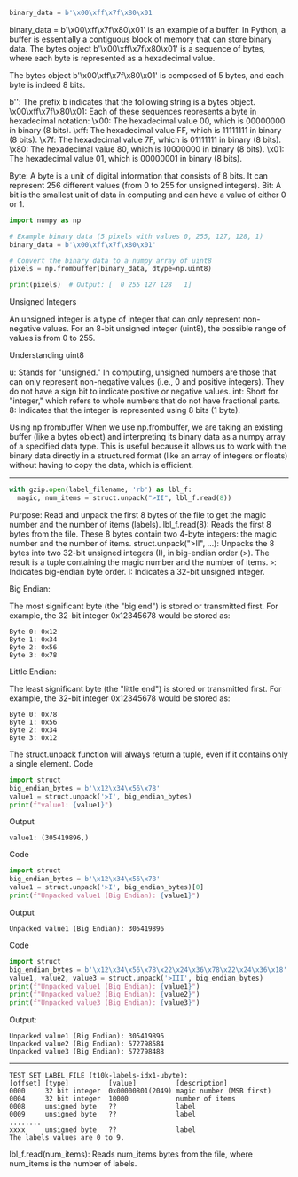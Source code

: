 ```python
binary_data = b'\x00\xff\x7f\x80\x01
```
binary_data = b'\x00\xff\x7f\x80\x01' is an example of a buffer. In Python, a buffer is essentially a contiguous block of memory that can store binary data. The bytes object b'\x00\xff\x7f\x80\x01' is a sequence of bytes, where each byte is represented as a hexadecimal value.

The bytes object b'\x00\xff\x7f\x80\x01' is composed of 5 bytes, and each byte is indeed 8 bits.

b'': The prefix b indicates that the following string is a bytes object.
\x00\xff\x7f\x80\x01: Each of these sequences represents a byte in hexadecimal notation:
\x00: The hexadecimal value 00, which is 00000000 in binary (8 bits).
\xff: The hexadecimal value FF, which is 11111111 in binary (8 bits).
\x7f: The hexadecimal value 7F, which is 01111111 in binary (8 bits).
\x80: The hexadecimal value 80, which is 10000000 in binary (8 bits).
\x01: The hexadecimal value 01, which is 00000001 in binary (8 bits).

Byte: A byte is a unit of digital information that consists of 8 bits. It can represent 256 different values (from 0 to 255 for unsigned integers).
Bit: A bit is the smallest unit of data in computing and can have a value of either 0 or 1.

```python
import numpy as np

# Example binary data (5 pixels with values 0, 255, 127, 128, 1)
binary_data = b'\x00\xff\x7f\x80\x01'

# Convert the binary data to a numpy array of uint8
pixels = np.frombuffer(binary_data, dtype=np.uint8)

print(pixels)  # Output: [  0 255 127 128   1]
```
Unsigned Integers

An unsigned integer is a type of integer that can only represent non-negative values. For an 8-bit unsigned integer (uint8), the possible range of values is from 0 to 255.

Understanding uint8

u: Stands for "unsigned." In computing, unsigned numbers are those that can only represent non-negative values (i.e., 0 and positive integers). They do not have a sign bit to indicate positive or negative values.
int: Short for "integer," which refers to whole numbers that do not have fractional parts.
8: Indicates that the integer is represented using 8 bits (1 byte).


Using np.frombuffer
When we use np.frombuffer, we are taking an existing buffer (like a bytes object) and interpreting its binary data as a numpy array of a specified data type. This is useful because it allows us to work with the binary data directly in a structured format (like an array of integers or floats) without having to copy the data, which is efficient.


---------------------------------
```python
with gzip.open(label_filename, 'rb') as lbl_f:
  magic, num_items = struct.unpack(">II", lbl_f.read(8))
```
Purpose: Read and unpack the first 8 bytes of the file to get the magic number and the number of items (labels).
lbl_f.read(8): Reads the first 8 bytes from the file. These 8 bytes contain two 4-byte integers: the magic number and the number of items.
struct.unpack(">II", ...): Unpacks the 8 bytes into two 32-bit unsigned integers (I), in big-endian order (>). The result is a tuple containing the magic number and the number of items.
`>`: Indicates big-endian byte order.
I: Indicates a 32-bit unsigned integer.

Big Endian:

The most significant byte (the "big end") is stored or transmitted first.
For example, the 32-bit integer 0x12345678 would be stored as:
```
Byte 0: 0x12
Byte 1: 0x34
Byte 2: 0x56
Byte 3: 0x78
```
Little Endian:

The least significant byte (the "little end") is stored or transmitted first.
For example, the 32-bit integer 0x12345678 would be stored as:
```
Byte 0: 0x78
Byte 1: 0x56
Byte 2: 0x34
Byte 3: 0x12
```


The struct.unpack function will always return a tuple, even if it contains only a single element.
Code
```python
import struct
big_endian_bytes = b'\x12\x34\x56\x78'
value1 = struct.unpack('>I', big_endian_bytes)
print(f"value1: {value1}")
```
Output
```
value1: (305419896,)
```
Code
```python
import struct
big_endian_bytes = b'\x12\x34\x56\x78'
value1 = struct.unpack('>I', big_endian_bytes)[0]
print(f"Unpacked value1 (Big Endian): {value1}")
```
Output
```
Unpacked value1 (Big Endian): 305419896
```
Code
```python
import struct
big_endian_bytes = b'\x12\x34\x56\x78\x22\x24\x36\x78\x22\x24\x36\x18'
value1, value2, value3 = struct.unpack('>III', big_endian_bytes)
print(f"Unpacked value1 (Big Endian): {value1}")  
print(f"Unpacked value2 (Big Endian): {value2}")  
print(f"Unpacked value3 (Big Endian): {value3}") 
```
Output:
```
Unpacked value1 (Big Endian): 305419896
Unpacked value2 (Big Endian): 572798584
Unpacked value3 (Big Endian): 572798488
```
--------
```
TEST SET LABEL FILE (t10k-labels-idx1-ubyte):
[offset] [type]          [value]          [description]
0000     32 bit integer  0x00000801(2049) magic number (MSB first)
0004     32 bit integer  10000            number of items
0008     unsigned byte   ??               label
0009     unsigned byte   ??               label
........
xxxx     unsigned byte   ??               label
The labels values are 0 to 9.
```


lbl_f.read(num_items): Reads num_items bytes from the file, where num_items is the number of labels.
